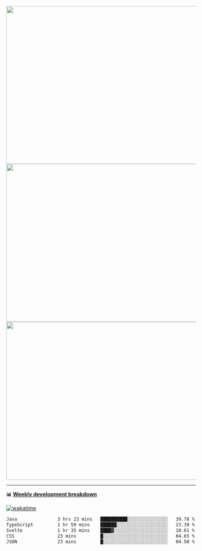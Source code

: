 <p float="left" align="middle"><img src="https://user-images.githubusercontent.com/56089155/195064669-12bd89bb-53c9-44b1-9fd8-993f93f585e1.png" width="600px" height="420px">
<img src="https://user-images.githubusercontent.com/56089155/195064706-c37aa3c8-f669-46c9-abba-1eadcbb910c5.png" width="600px" height="420px">
<img src="https://user-images.githubusercontent.com/56089155/195064753-0de674c7-4fc7-4831-a8a5-402e19cc77be.png" width="600px" height="420px"></p>

<hr />

**📊 [Weekly development breakdown](https://wakatime.com/@Ari24)**

[![wakatime](https://wakatime.com/badge/user/ca34c016-707f-4382-84cf-1823913a1423.svg)](https://wakatime.com/@ca34c016-707f-4382-84cf-1823913a1423)

<!--START_SECTION:waka-->

```txt
Java               3 hrs 23 mins   ██████████░░░░░░░░░░░░░░░   39.78 %
TypeScript         1 hr 59 mins    ██████░░░░░░░░░░░░░░░░░░░   23.39 %
Svelte             1 hr 35 mins    ████▓░░░░░░░░░░░░░░░░░░░░   18.61 %
CSS                23 mins         █░░░░░░░░░░░░░░░░░░░░░░░░   04.65 %
JSON               23 mins         █░░░░░░░░░░░░░░░░░░░░░░░░   04.50 %
```

<!--END_SECTION:waka-->
